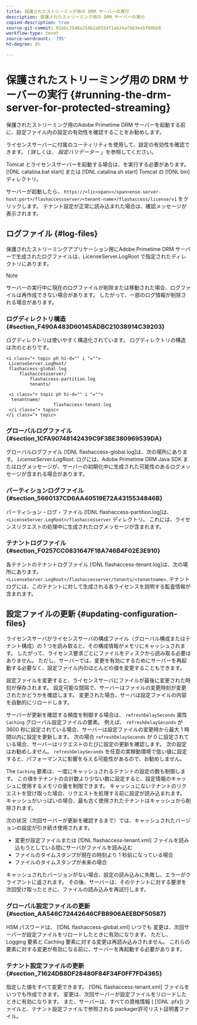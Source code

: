 ```yaml
---
title: 保護されたストリーミング用の DRM サーバーの実行
description: 保護されたストリーミング用の DRM サーバーの実行
copied-description: true
source-git-commit: 02ebc3548a254b2a6554f1ab34afbb3ea5f09bb8
workflow-type: tm+mt
source-wordcount: '795'
ht-degree: 0%

---
```


# 保護されたストリーミング用の DRM サーバーの実行 {#running-the-drm-server-for-protected-streaming}

保護されたストリーミング用のAdobe Primetime DRM サーバーを起動する前に、設定ファイル内の設定の有効性を確認することをお勧めします。

ライセンスサーバーに付属のユーティリティを使用して、設定の有効性を確認できます。 ( 詳しくは、 *設定バリデーター* 」を参照してください。

Tomcat とライセンスサーバーを起動する場合は、を実行する必要があります。 [!DNL catalina.bat start] または [!DNL catalina.sh start] Tomcat の [!DNL bin] ディレクトリ。

サーバーが起動したら、 `https://<lic<span></span>ense-server-host:port>/flashaccessserver/<tenant-name>/flashaccess/license/v1` をクリックします。 テナント設定が正常に読み込まれた場合は、確認メッセージが表示されます。

## ログファイル {#log-files}

保護されたストリーミングアプリケーション用にAdobe Primetime DRM サーバーで生成されたログファイルは、LicenseServer.LogRoot で指定されたディレクトリにあります。

>[!NOTE]
>
>サーバーの実行中に現在のログファイルが削除または移動された場合、ログファイルは再作成できない場合があります。 したがって、一部のログ情報が削除される場合があります。

### ログディレクトリ構造 {#section_F490A483D60145ADBC21038914C39203}

ログディレクトリは使いやすく構造化されています。 ログディレクトリの構造は次のとおりです。

```
<i class="+ topic ph hi-d="" i "="">
 LicenseServer.LogRoot/ 
 flashaccess-global.log 
     flashaccessserver/ 
         flashaccess-partition.log 
         tenants/ 
             
 <i class="+ topic ph hi-d="" i "="">
  tenantname/ 
                  flashaccess-tenant.log
 </i class="+ topic>
</i class="+ topic>
```

### グローバルログファイル {#section_1CFA90748142439C9F3BE380969539DA}

グローバルログファイル [!DNL flashaccess-global.log]は、次の場所にあります。 *LicenseServer.LogRoot*. ログには、Adobe Primetime DRM Java SDK またはログメッセージが、サーバーの初期化中に生成された可能性のあるログメッセージが含まれる場合があります。

### パーティションログファイル {#section_5660137CD6AA40519E72A4315534846B}

パーティション・ログ・ファイル [!DNL flashaccess-partition.log]は、 `<LicenseServer.LogRoot>/flashaccesserver` ディレクトリ。 これには、ライセンスリクエストの処理中に生成されたログメッセージが含まれます。

### テナントログファイル {#section_F0257CC0831647F18A746B4F02E3E910}

各テナントのテナントログファイル [!DNL flashaccess-tenant.log]は、次の場所にあります。 `<LicenseServer.LogRoot>/flashaccesserver/tenants/<tenantname>`. テナントログには、このテナントに対して生成される各ライセンスを説明する監査情報が含まれます。

## 設定ファイルの更新 {#updating-configuration-files}

ライセンスサーバがライセンスサーバの構成ファイル（グローバル構成またはテナント構成）の 1 つを読み取ると、その構成情報がメモリにキャッシュされます。 したがって、ライセンス要求ごとにファイルをディスクから読み取る必要はありません。 ただし、サーバーでは、変更を有効にするためにサーバーを再起動する必要なく、設定ファイル内のほとんどの値を変更することもできます。

設定ファイルを変更すると、ライセンスサーバにファイルが最後に変更された時刻が保存されます。 設定可能な間隔で、サーバーはファイルの変更時刻が変更されたかどうかを確認します。 変更された場合、サーバは設定ファイルの内容を自動的にリロードします。

サーバーが更新を確認する頻度を制御する場合は、 `refreshDelaySeconds` 属性 `Caching` グローバル設定ファイルの要素。 例えば、 `refreshDelaySeconds` が 3600 秒に設定されている場合、サーバーは設定ファイルの変更時から最大 1 時間以内に設定を更新します。 次の場合 `refreshDelaySeconds` が 0 に設定されている場合、サーバーはリクエストのたびに設定の更新を確認します。 次の設定はお勧めしません。 `refreshDelaySeconds` を任意の実稼動環境で低い値に設定すると、パフォーマンスに影響を与える可能性があるので、お勧めしません。

The `Caching` 要素は、一度にキャッシュされるテナントの設定の数も制御します。 この値をテナントの合計数より少ない数に設定すると、設定情報のキャッシュに使用するメモリの量を制限できます。 キャッシュにないテナントのリクエストを受け取った場合、リクエストを処理する前に設定が読み込まれます。 キャッシュがいっぱいの場合、最も古く使用されたテナントはキャッシュから削除されます。

次の状況（次回サーバーが更新を確認するまで）では、キャッシュされたバージョンの設定が引き続き使用されます。

* 変更が設定ファイルまたは [!DNL flashaccess-tenant.xml] ファイルを読み込もうとしている間にサーバがファイルを読み込む
* ファイルのタイムスタンプが現在の時刻より 1 秒前になっている場合
* ファイルのタイムスタンプが未来の場合

キャッシュされたバージョンがない場合、設定の読み込みに失敗し、エラーがクライアントに返されます。 その後、サーバーは、そのテナントに対する要求を次回受け取ったときに、ファイルの読み込みを再試行します。

### グローバル設定ファイルの更新 {#section_AA546C72442646CFB8906AEEBDF50587}

HSM パスワードは、 [!DNL flashaccess-global.xml] いつでも 変更は、次回サーバーが設定ファイルをリロードしたときに有効になります。 ただし、Logging 要素と Caching 要素に対する変更は再読み込みされません。 これらの要素に対する変更が有効になる前に、サーバーを再起動する必要があります。

### テナント設定ファイルの更新 {#section_71624DB8DF28480F84F34F0FF7FD4365}

指定した値をすべて変更できます。 [!DNL flashaccess-tenant.xml] ファイルをいつでも作成できます。 変更は、次回サーバーが設定ファイルをリロードしたときに有効になります。 また、サーバーは、すべての資格情報 ( [!DNL .pfx]) ファイルと、テナント設定ファイルで参照される packager許可リスト証明書ファイル。
